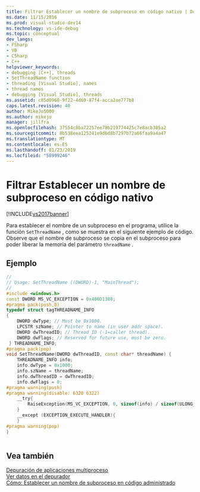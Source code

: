 ```yaml
---
title: Filtrar Establecer un nombre de subproceso en código nativo | Documentos de Microsoft
ms.date: 11/15/2016
ms.prod: visual-studio-dev14
ms.technology: vs-ide-debug
ms.topic: conceptual
dev_langs:
- FSharp
- VB
- CSharp
- C++
helpviewer_keywords:
- debugging [C++], threads
- SetThreadName function
- threading [Visual Studio], names
- thread names
- debugging [Visual Studio], threads
ms.assetid: c85d0968-9f22-4d69-87f4-acca2ae777b8
caps.latest.revision: 40
author: MikeJo5000
ms.author: mikejo
manager: jillfra
ms.openlocfilehash: 37554c8ba72257ee78b219774425c7e8acb305a2
ms.sourcegitcommit: 8b538eea125241e9d6d8b7297b72a66faa9a4a47
ms.translationtype: MT
ms.contentlocale: es-ES
ms.lasthandoff: 01/23/2019
ms.locfileid: "58999246"
---
```

# <a name="how-to-set-a-thread-name-in-native-code"></a>Filtrar Establecer un nombre de subproceso en código nativo
[!INCLUDE[vs2017banner](../includes/vs2017banner.md)]

Para establecer el nombre de un subproceso en el programa, utilice la función `SetThreadName` , como se muestra en el siguiente ejemplo de código. Observe que el nombre de subproceso se copia en el subproceso para poder liberar la memoria del parámetro `threadName` .  
  
## <a name="example"></a>Ejemplo  
  
```cpp  
//  
// Usage: SetThreadName ((DWORD)-1, "MainThread");  
//  
#include <windows.h>  
const DWORD MS_VC_EXCEPTION = 0x406D1388;  
#pragma pack(push,8)  
typedef struct tagTHREADNAME_INFO  
{  
    DWORD dwType; // Must be 0x1000.  
    LPCSTR szName; // Pointer to name (in user addr space).  
    DWORD dwThreadID; // Thread ID (-1=caller thread).  
    DWORD dwFlags; // Reserved for future use, must be zero.  
 } THREADNAME_INFO;  
#pragma pack(pop)  
void SetThreadName(DWORD dwThreadID, const char* threadName) {  
    THREADNAME_INFO info;  
    info.dwType = 0x1000;  
    info.szName = threadName;  
    info.dwThreadID = dwThreadID;  
    info.dwFlags = 0;  
#pragma warning(push)  
#pragma warning(disable: 6320 6322)  
    __try{  
        RaiseException(MS_VC_EXCEPTION, 0, sizeof(info) / sizeof(ULONG_PTR), (ULONG_PTR*)&info);  
    }  
    __except (EXCEPTION_EXECUTE_HANDLER){  
    }  
#pragma warning(pop)  
}  
  
```  
  
## <a name="see-also"></a>Vea también  
 [Depuración de aplicaciones multiproceso](../debugger/debug-multithreaded-applications-in-visual-studio.md)   
 [Ver datos en el depurador](../debugger/viewing-data-in-the-debugger.md)   
 [Cómo: Establecer un nombre de subproceso en código administrado](../debugger/how-to-set-a-thread-name-in-managed-code.md)
